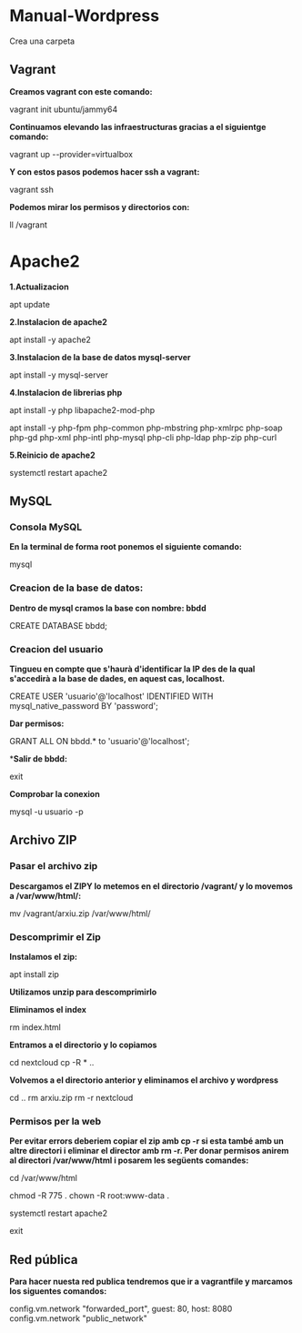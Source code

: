 # Manual-Wordpress

Crea una carpeta 

## Vagrant

**Creamos vagrant con este comando:**

vagrant init ubuntu/jammy64

**Continuamos elevando las infraestructuras gracias a el siguientge comando:**

vagrant up --provider=virtualbox

**Y con estos pasos podemos hacer ssh a vagrant:**

vagrant ssh

**Podemos mirar los permisos y directorios con:**

ll /vagrant

# Apache2

**1.Actualizacion**

apt update

**2.Instalacion de apache2**

apt install -y apache2

**3.Instalacion de la base de datos mysql-server**

apt install -y mysql-server

**4.Instalacion de librerias php**

apt install -y php libapache2-mod-php

apt install -y php-fpm php-common php-mbstring php-xmlrpc php-soap php-gd php-xml php-intl php-mysql php-cli php-ldap php-zip php-curl

**5.Reinicio de apache2**

systemctl restart apache2

## MySQL

### Consola MySQL

**En la terminal de forma root ponemos el siguiente comando:**

mysql

### Creacion de la base de datos:

**Dentro de mysql cramos la base con nombre: bbdd**

CREATE DATABASE bbdd;

### Creacion del usuario

**Tingueu en compte que s'haurà d'identificar la IP des de la qual s'accedirà a la base de dades, en aquest cas, localhost.**

CREATE USER 'usuario'@'localhost' IDENTIFIED WITH mysql_native_password BY 'password';

**Dar permisos:**

GRANT ALL ON bbdd.* to 'usuario'@'localhost';

***Salir de bbdd:**

exit

**Comprobar la conexion**

mysql -u usuario -p

## Archivo ZIP



### Pasar el archivo zip

**Descargamos el ZIPY lo metemos en el directorio /vagrant/ y lo movemos a /var/www/html/:**

mv /vagrant/arxiu.zip /var/www/html/

### Descomprimir el Zip

**Instalamos el zip:**

apt install zip

**Utilizamos unzip para descomprimirlo**

**Eliminamos el index**

rm index.html

**Entramos a el directorio y lo copiamos**

cd nextcloud
cp -R * ..

**Volvemos a el directorio anterior y eliminamos el archivo y wordpress**

cd ..
rm arxiu.zip
rm -r nextcloud

### Permisos per la web

**Per evitar errors deberiem copiar el zip amb cp -r si esta també amb un altre directori i eliminar el director amb rm -r. Per donar permisos anirem al directori /var/www/html i posarem les següents comandes:**

cd /var/www/html

chmod -R 775 .
chown -R root:www-data .

systemctl restart apache2

exit

## Red pública

**Para hacer nuesta red publica tendremos que ir a vagrantfile y marcamos los siguentes comandos:**

config.vm.network "forwarded_port", guest: 80, host: 8080
config.vm.network "public_network"
